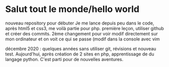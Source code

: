 # Salut tout le monde/hello world 
nouveau repository pour débuter
Je me lance depuis peu dans le code, après html5 et css3, me voilà partie pour php. première leçon, utiliser github et créer des commits.
2ème changement pour voir
modif directement sur mon ordinateur et on voit ce qui se passe (modif dans la console avec vim

décembre 2020 : quelques années sans utiliser git, révisions et nouveau test. Aujourd'hui, après création de 2 sites en php, apprentissage de du langage python.
C'est parti pour de nouvelles aventures.
